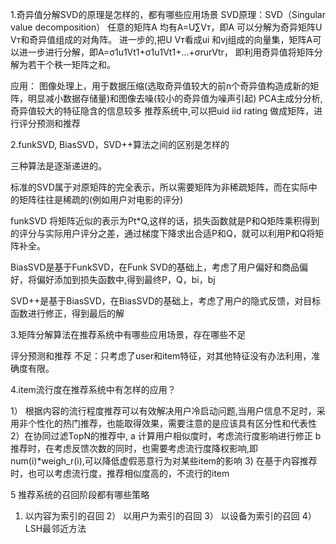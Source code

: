 1.奇异值分解SVD的原理是怎样的，都有哪些应用场景
SVD原理：SVD（Singular value decomposition）
任意的矩阵A 均有A=U∑Vт，即A 可以分解为奇异矩阵U Vт和奇异值组成的对角阵。
进一步的,把U Vт看成ui 和vj组成的向量集，矩阵A可以进一步进行分解，即A=σ1u1Vt1+σ1u1Vt1+...+σrurVtr，
即利用奇异值将矩阵分解为若干个秩一矩阵之和。

应用：
图像处理上，用于数据压缩(选取奇异值较大的前n个奇异值构造成新的矩阵，明显减小数据存储量)和图像去噪(较小的奇异值为噪声引起)
PCA主成分分析,奇异值较大的特征隐含的信息较多
推荐系统中,可以把uid iid rating 做成矩阵，进行评分预测和推荐

2.funkSVD, BiasSVD，SVD++算法之间的区别是怎样的

三种算法是逐渐递进的。

标准的SVD属于对原矩阵的完全表示，所以需要矩阵为非稀疏矩阵，而在实际中的矩阵往往是稀疏的(例如用户对电影的评分)

funkSVD 将矩阵近似的表示为Pt*Q,这样的话，损失函数就是P和Q矩阵乘积得到的评分与实际用户评分之差，通过梯度下降求出合适P和Q，就可以利用P和Q将矩阵补全。

BiasSVD是基于FunkSVD，在Funk SVD的基础上，考虑了用户偏好和商品偏好，将偏好添加到损失函数中,得到最终P，Q，bi，bj

SVD++是基于BiasSVD，在BiasSVD的基础上，考虑了用户的隐式反馈，对目标函数进行修正，得到最后的解


3.矩阵分解算法在推荐系统中有哪些应用场景，存在哪些不足

评分预测和推荐
不足：只考虑了user和item特征，对其他特征没有办法利用，准确度有限。

4.item流行度在推荐系统中有怎样的应用？

1） 根据内容的流行程度推荐可以有效解决用户冷启动问题,当用户信息不足时，采用非个性化的热门推荐，也能取得效果，需要注意的是应该具有区分性和代表性
2）在协同过滤TopN的推荐中,
a 计算用户相似度时，考虑流行度影响进行修正
b 推荐时，在考虑反馈次数的同时，也需要考虑流行度降权影响,即num(i)*weigh_r(i),可以降低虚假恶意行为对某些item的影响
3) 在基于内容推荐时，也可以考虑流行度，推荐相似度高的，不流行的item

5 推荐系统的召回阶段都有哪些策略

1) 以内容为索引的召回
2） 以用户为索引的召回
3） 以设备为索引的召回
4）LSH最邻近方法
